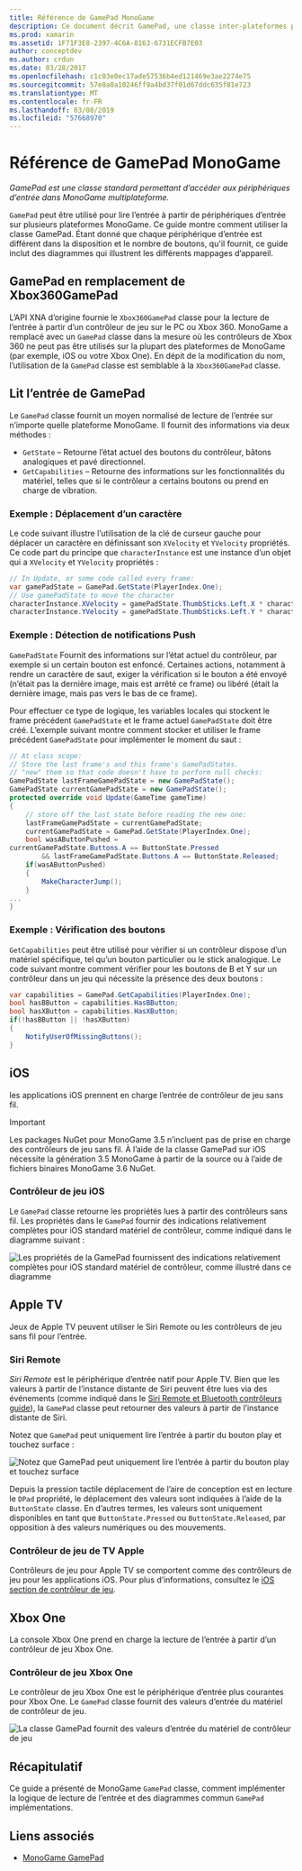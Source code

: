 ```yaml
---
title: Référence de GamePad MonoGame
description: Ce document décrit GamePad, une classe inter-plateformes pour accéder à des périphériques d’entrée dans MonoGame. Il explique comment lire l’entrée à partir du boîtier de commande et fournit un exemple de code.
ms.prod: xamarin
ms.assetid: 1F71F3E8-2397-4C6A-8163-6731ECFB7E03
author: conceptdev
ms.author: crdun
ms.date: 03/28/2017
ms.openlocfilehash: c1c03e0ec17ade57536b4ed121469e3ae2274e75
ms.sourcegitcommit: 57e8a0a10246ff9a4bd37f01d67ddc635f81e723
ms.translationtype: MT
ms.contentlocale: fr-FR
ms.lasthandoff: 03/08/2019
ms.locfileid: "57668970"
---
```

# <a name="monogame-gamepad-reference"></a>Référence de GamePad MonoGame

_GamePad est une classe standard permettant d’accéder aux périphériques d’entrée dans MonoGame multiplateforme._

`GamePad` peut être utilisé pour lire l’entrée à partir de périphériques d’entrée sur plusieurs plateformes MonoGame. Ce guide montre comment utiliser la classe GamePad. Étant donné que chaque périphérique d’entrée est différent dans la disposition et le nombre de boutons, qu'il fournit, ce guide inclut des diagrammes qui illustrent les différents mappages d’appareil.

## <a name="gamepad-as-a-replacement-for-xbox360gamepad"></a>GamePad en remplacement de Xbox360GamePad

L’API XNA d’origine fournie le `Xbox360GamePad` classe pour la lecture de l’entrée à partir d’un contrôleur de jeu sur le PC ou Xbox 360. MonoGame a remplacé avec un `GamePad` classe dans la mesure où les contrôleurs de Xbox 360 ne peut pas être utilisés sur la plupart des plateformes de MonoGame (par exemple, iOS ou votre Xbox One). En dépit de la modification du nom, l’utilisation de la `GamePad` classe est semblable à la `Xbox360GamePad` classe.

## <a name="reading-input-from-gamepad"></a>Lit l’entrée de GamePad

Le `GamePad` classe fournit un moyen normalisé de lecture de l’entrée sur n’importe quelle plateforme MonoGame. Il fournit des informations via deux méthodes :

- `GetState` – Retourne l’état actuel des boutons du contrôleur, bâtons analogiques et pavé directionnel.
- `GetCapabilities` – Retourne des informations sur les fonctionnalités du matériel, telles que si le contrôleur a certains boutons ou prend en charge de vibration.

### <a name="example-moving-a-character"></a>Exemple : Déplacement d’un caractère

Le code suivant illustre l’utilisation de la clé de curseur gauche pour déplacer un caractère en définissant son `XVelocity` et `YVelocity` propriétés. Ce code part du principe que `characterInstance` est une instance d’un objet qui a `XVelocity` et `YVelocity` propriétés :

```csharp
// In Update, or some code called every frame:
var gamePadState = GamePad.GetState(PlayerIndex.One);
// Use gamePadState to move the character
characterInstance.XVelocity = gamePadState.ThumbSticks.Left.X * characterInstance.MaxSpeed;
characterInstance.YVelocity = gamePadState.ThumbSticks.Left.Y * characterInstance.MaxSpeed;
```

### <a name="example-detecting-pushes"></a>Exemple : Détection de notifications Push

`GamePadState` Fournit des informations sur l’état actuel du contrôleur, par exemple si un certain bouton est enfoncé. Certaines actions, notamment à rendre un caractère de saut, exiger la vérification si le bouton a été envoyé (n’était pas la dernière image, mais est arrêté ce frame) ou libéré (était la dernière image, mais pas vers le bas de ce frame).

Pour effectuer ce type de logique, les variables locales qui stockent le frame précédent `GamePadState` et le frame actuel `GamePadState` doit être créé. L’exemple suivant montre comment stocker et utiliser le frame précédent `GamePadState` pour implémenter le moment du saut :

```csharp
// At class scope:
// Store the last frame's and this frame's GamePadStates.
// "new" them so that code doesn't have to perform null checks:
GamePadState lastFrameGamePadState = new GamePadState();
GamePadState currentGamePadState = new GamePadState();
protected override void Update(GameTime gameTime)
{
    // store off the last state before reading the new one:
    lastFrameGamePadState = currentGamePadState;
    currentGamePadState = GamePad.GetState(PlayerIndex.One);
    bool wasAButtonPushed =
currentGamePadState.Buttons.A == ButtonState.Pressed
        && lastFrameGamePadState.Buttons.A == ButtonState.Released;
    if(wasAButtonPushed)
    {
        MakeCharacterJump();
    }
...
}
```

### <a name="example-checking-for-buttons"></a>Exemple : Vérification des boutons

`GetCapabilities` peut être utilisé pour vérifier si un contrôleur dispose d’un matériel spécifique, tel qu’un bouton particulier ou le stick analogique. Le code suivant montre comment vérifier pour les boutons de B et Y sur un contrôleur dans un jeu qui nécessite la présence des deux boutons :

```csharp
var capabilities = GamePad.GetCapabilities(PlayerIndex.One);
bool hasBButton = capabilities.HasBButton;
bool hasXButton = capabilities.HasXButton;
if(!hasBButton || !hasXButton)
{
    NotifyUserOfMissingButtons();
}
```

## <a name="ios"></a>iOS

les applications iOS prennent en charge l’entrée de contrôleur de jeu sans fil.

> [!IMPORTANT]
> Les packages NuGet pour MonoGame 3.5 n’incluent pas de prise en charge des contrôleurs de jeu sans fil. À l’aide de la classe GamePad sur iOS nécessite la génération 3.5 MonoGame à partir de la source ou à l’aide de fichiers binaires MonoGame 3.6 NuGet.

### <a name="ios-game-controller"></a>Contrôleur de jeu iOS

Le `GamePad` classe retourne les propriétés lues à partir des contrôleurs sans fil. Les propriétés dans le `GamePad` fournir des indications relativement complètes pour iOS standard matériel de contrôleur, comme indiqué dans le diagramme suivant :

![](input-images/image1.png "Les propriétés de la GamePad fournissent des indications relativement complètes pour iOS standard matériel de contrôleur, comme illustré dans ce diagramme")

## <a name="apple-tv"></a>Apple TV

Jeux de Apple TV peuvent utiliser le Siri Remote ou les contrôleurs de jeu sans fil pour l’entrée.

### <a name="siri-remote"></a>Siri Remote

*Siri Remote* est le périphérique d’entrée natif pour Apple TV. Bien que les valeurs à partir de l’instance distante de Siri peuvent être lues via des événements (comme indiqué dans le [Siri Remote et Bluetooth contrôleurs guide](~/ios/tvos/platform/remote-bluetooth.md)), la `GamePad` classe peut retourner des valeurs à partir de l’instance distante de Siri.

Notez que `GamePad` peut uniquement lire l’entrée à partir du bouton play et touchez surface :

![](input-images/image2.png "Notez que GamePad peut uniquement lire l’entrée à partir du bouton play et touchez surface")

Depuis la pression tactile déplacement de l’aire de conception est en lecture le `DPad` propriété, le déplacement des valeurs sont indiquées à l’aide de la `ButtonState` classe. En d’autres termes, les valeurs sont uniquement disponibles en tant que `ButtonState.Pressed` ou `ButtonState.Released`, par opposition à des valeurs numériques ou des mouvements.

### <a name="apple-tv-game-controller"></a>Contrôleur de jeu de TV Apple

Contrôleurs de jeu pour Apple TV se comportent comme des contrôleurs de jeu pour les applications iOS. Pour plus d’informations, consultez le [iOS section de contrôleur de jeu](#iOS-game-controller). 

## <a name="xbox-one"></a>Xbox One

La console Xbox One prend en charge la lecture de l’entrée à partir d’un contrôleur de jeu Xbox One.

### <a name="xbox-one-game-controller"></a>Contrôleur de jeu Xbox One

Le contrôleur de jeu Xbox One est le périphérique d’entrée plus courantes pour Xbox One. Le `GamePad` classe fournit des valeurs d’entrée du matériel de contrôleur de jeu.

![](input-images/image3.png "La classe GamePad fournit des valeurs d’entrée du matériel de contrôleur de jeu")

## <a name="summary"></a>Récapitulatif

Ce guide a présenté de MonoGame `GamePad` classe, comment implémenter la logique de lecture de l’entrée et des diagrammes commun `GamePad` implémentations.

## <a name="related-links"></a>Liens associés

- [MonoGame GamePad](http://www.monogame.net/documentation/?page=T_Microsoft_Xna_Framework_Input_GamePad)
